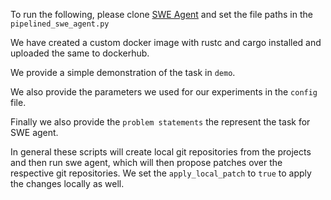 To run the following, please clone [SWE Agent](https://github.com/SWE-agent/SWE-agent.git) and set the file paths in the `pipelined_swe_agent.py`

We have created a custom docker image with rustc and cargo installed and uploaded the same to dockerhub. 

We provide a simple demonstration of the task in `demo`.

We also provide the parameters we used for our experiments in the `config` file. 

Finally we also provide the `problem statements` the represent the task for SWE agent.

In general these scripts will create local git repositories from the projects and then run swe agent, which will then propose patches over the respective git repositories. We set the `apply_local_patch` to `true` to apply the changes locally as well. 